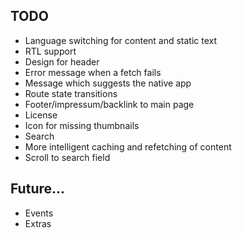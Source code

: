 ## TODO
* Language switching for content and static text
* RTL support
* Design for header
* Error message when a fetch fails
* Message which suggests the native app
* Route state transitions
* Footer/impressum/backlink to main page
* License
* Icon for missing thumbnails
* Search
* More intelligent caching and refetching of content
* Scroll to search field

## Future...
* Events
* Extras
